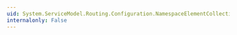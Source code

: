 ```yaml
---
uid: System.ServiceModel.Routing.Configuration.NamespaceElementCollection.#ctor
internalonly: False
---
```

